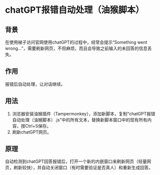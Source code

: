 # chatGPT报错自动处理（油猴脚本）

## 背景
在使用梯子访问官网使用chatGPT的过程中，经常会提示“Something went wrong...”，需要刷新网页，不但麻烦，而且会导致之前输入的未回答的信息丢失。  

## 作用
报错后自动处理，让对话继续。

## 用法
1. 浏览器安装油猴插件（Tampermonkey），添加新脚本，复制“chatGPT报错自动处理（油猴脚本）.js”中的所有文本，替换新脚本窗口中的现有所有内容，按Ctrl+S保存。
2. 刷新chatGPT网页。

## 原理
自动检测到chatGPT回答报错后，打开一个新的内嵌窗口来刷新网页（轻量网页，刷新较快），并自动关闭窗口（有时需要验证是否真人）和重新生成回答。
